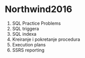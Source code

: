 # Northwind2016

1. SQL Practice Problems
2. SQL triggera
3. SQL indexa
4. Kreiranje i pokretanje procedura
5. Execution plans
6. SSRS reporting
